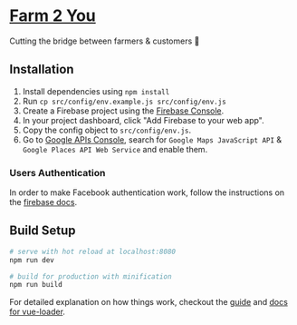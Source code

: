 # [Farm 2 You](https://farm2you.co.il/)

Cutting the bridge between farmers & customers 👯

## Installation
1. Install dependencies using `npm install`
2. Run `cp src/config/env.example.js src/config/env.js`
3. Create a Firebase project using the [Firebase Console](https://firebase.google.com/console).
4. In your project dashboard, click "Add Firebase to your web app".
5. Copy the config object to `src/config/env.js`.
6. Go to [Google APIs Console](https://console.developers.google.com/apis/credentials), search for `Google Maps JavaScript API` & `Google Places API Web Service` and enable them.

### Users Authentication
In order to make Facebook authentication work, follow the instructions on the [firebase docs](https://firebase.google.com/docs/auth/web/facebook-login).

## Build Setup

``` bash
# serve with hot reload at localhost:8080
npm run dev

# build for production with minification
npm run build
```

For detailed explanation on how things work, checkout the [guide](http://vuejs-templates.github.io/webpack/) and [docs for vue-loader](http://vuejs.github.io/vue-loader).
